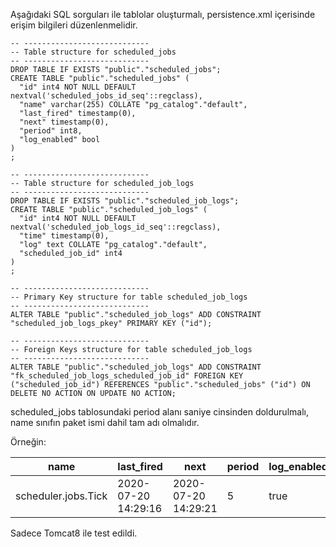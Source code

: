 Aşağıdaki SQL sorguları ile tablolar oluşturmalı, persistence.xml içerisinde erişim bilgileri düzenlenmelidir. 

```
-- ----------------------------
-- Table structure for scheduled_jobs
-- ----------------------------
DROP TABLE IF EXISTS "public"."scheduled_jobs";
CREATE TABLE "public"."scheduled_jobs" (
  "id" int4 NOT NULL DEFAULT nextval('scheduled_jobs_id_seq'::regclass),
  "name" varchar(255) COLLATE "pg_catalog"."default",
  "last_fired" timestamp(0),
  "next" timestamp(0),
  "period" int8,
  "log_enabled" bool
)
;

-- ----------------------------
-- Table structure for scheduled_job_logs
-- ----------------------------
DROP TABLE IF EXISTS "public"."scheduled_job_logs";
CREATE TABLE "public"."scheduled_job_logs" (
  "id" int4 NOT NULL DEFAULT nextval('scheduled_job_logs_id_seq'::regclass),
  "time" timestamp(0),
  "log" text COLLATE "pg_catalog"."default",
  "scheduled_job_id" int4
)
;

-- ----------------------------
-- Primary Key structure for table scheduled_job_logs
-- ----------------------------
ALTER TABLE "public"."scheduled_job_logs" ADD CONSTRAINT "scheduled_job_logs_pkey" PRIMARY KEY ("id");

-- ----------------------------
-- Foreign Keys structure for table scheduled_job_logs
-- ----------------------------
ALTER TABLE "public"."scheduled_job_logs" ADD CONSTRAINT "fk_scheduled_job_logs_scheduled_job_id" FOREIGN KEY ("scheduled_job_id") REFERENCES "public"."scheduled_jobs" ("id") ON DELETE NO ACTION ON UPDATE NO ACTION;

```

scheduled_jobs tablosundaki period alanı saniye cinsinden doldurulmalı, name sınıfın paket ismi dahil tam adı olmalıdır.

Örneğin:

| name  | last_fired  | next  | period  | log_enabled  |
|---|---|---|---|---|
| scheduler.jobs.Tick  | 2020-07-20 14:29:16  |  2020-07-20 14:29:21 |  5 |  true |

Sadece Tomcat8 ile test edildi.
